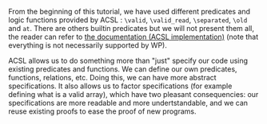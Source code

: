 From the beginning of this tutorial, we have used different predicates and
logic functions provided by ACSL : `\valid`, `\valid_read`, `\separated`, `\old`
and `at`. There are others builtin predicates but we will not present them all,
the reader can refer to
[the documentation (ACSL implementation)](http://frama-c.com/download.html)
(note that everything is not necessarily supported by WP).

ACSL allows us to do something more than "just" specify our code using existing
predicates and functions. We can define our own predicates, functions,
relations, etc. Doing this, we can have more abstract specifications. It also
allows us to factor specifications (for example defining what is a valid array),
which have two pleasant consequencies: our specifications are more readable and
more undertstandable, and we can reuse existing proofs to ease the proof of
new programs.